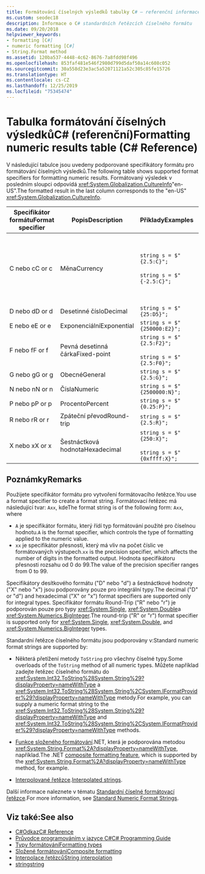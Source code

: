 ```yaml
---
title: Formátování číselných výsledků tabulky C# – referenční informace
ms.custom: seodec18
description: Informace o C# standardních řetězcích číselného formátu
ms.date: 09/20/2018
helpviewer_keywords:
- formatting [C#]
- numeric formatting [C#]
- String.Format method
ms.assetid: 120ba537-4448-4c62-8676-7a8fdd98f496
ms.openlocfilehash: 853faf481e546f2980d799d5daf50a14c608c052
ms.sourcegitcommit: 30a558d23e3ac5a52071121a52c305c85fe15726
ms.translationtype: HT
ms.contentlocale: cs-CZ
ms.lasthandoff: 12/25/2019
ms.locfileid: "75345474"
---
```

# <a name="formatting-numeric-results-table-c-reference"></a><span data-ttu-id="041bb-103">Tabulka formátování číselných výsledkůC# (referenční)</span><span class="sxs-lookup"><span data-stu-id="041bb-103">Formatting numeric results table (C# Reference)</span></span>

<span data-ttu-id="041bb-104">V následující tabulce jsou uvedeny podporované specifikátory formátu pro formátování číselných výsledků.</span><span class="sxs-lookup"><span data-stu-id="041bb-104">The following table shows supported format specifiers for formatting numeric results.</span></span> <span data-ttu-id="041bb-105">Formátovaný výsledek v posledním sloupci odpovídá <xref:System.Globalization.CultureInfo>"en-US".</span><span class="sxs-lookup"><span data-stu-id="041bb-105">The formatted result in the last column corresponds to the "en-US" <xref:System.Globalization.CultureInfo>.</span></span>

|<span data-ttu-id="041bb-106">Specifikátor formátu</span><span class="sxs-lookup"><span data-stu-id="041bb-106">Format specifier</span></span>|<span data-ttu-id="041bb-107">Popis</span><span class="sxs-lookup"><span data-stu-id="041bb-107">Description</span></span>|<span data-ttu-id="041bb-108">Příklady</span><span class="sxs-lookup"><span data-stu-id="041bb-108">Examples</span></span>|<span data-ttu-id="041bb-109">Výsledek</span><span class="sxs-lookup"><span data-stu-id="041bb-109">Result</span></span>|  
|----------------------|-----------------|--------------|------------|  
|<span data-ttu-id="041bb-110">C nebo c</span><span class="sxs-lookup"><span data-stu-id="041bb-110">C or c</span></span>|<span data-ttu-id="041bb-111">Měna</span><span class="sxs-lookup"><span data-stu-id="041bb-111">Currency</span></span>|`string s = $"{2.5:C}";`<br /><br /> `string s = $"{-2.5:C}";`|<span data-ttu-id="041bb-112">\\$2,50</span><span class="sxs-lookup"><span data-stu-id="041bb-112">\\$2.50</span></span><br /><br /> <span data-ttu-id="041bb-113">(\\$2,50)</span><span class="sxs-lookup"><span data-stu-id="041bb-113">(\\$2.50)</span></span>|  
|<span data-ttu-id="041bb-114">D nebo d</span><span class="sxs-lookup"><span data-stu-id="041bb-114">D or d</span></span>|<span data-ttu-id="041bb-115">Desetinné číslo</span><span class="sxs-lookup"><span data-stu-id="041bb-115">Decimal</span></span>|`string s = $"{25:D5}";`|<span data-ttu-id="041bb-116">00025</span><span class="sxs-lookup"><span data-stu-id="041bb-116">00025</span></span>|  
|<span data-ttu-id="041bb-117">E nebo e</span><span class="sxs-lookup"><span data-stu-id="041bb-117">E or e</span></span>|<span data-ttu-id="041bb-118">Exponenciální</span><span class="sxs-lookup"><span data-stu-id="041bb-118">Exponential</span></span>|`string s = $"{250000:E2}";`|<span data-ttu-id="041bb-119">2.50 e + 005</span><span class="sxs-lookup"><span data-stu-id="041bb-119">2.50E+005</span></span>|  
|<span data-ttu-id="041bb-120">F nebo f</span><span class="sxs-lookup"><span data-stu-id="041bb-120">F or f</span></span>|<span data-ttu-id="041bb-121">Pevná desetinná čárka</span><span class="sxs-lookup"><span data-stu-id="041bb-121">Fixed-point</span></span>|`string s = $"{2.5:F2}";`<br /><br /> `string s = $"{2.5:F0}";`|<span data-ttu-id="041bb-122">2,50</span><span class="sxs-lookup"><span data-stu-id="041bb-122">2.50</span></span><br /><br /> <span data-ttu-id="041bb-123">3</span><span class="sxs-lookup"><span data-stu-id="041bb-123">3</span></span>|  
|<span data-ttu-id="041bb-124">G nebo g</span><span class="sxs-lookup"><span data-stu-id="041bb-124">G or g</span></span>|<span data-ttu-id="041bb-125">Obecné</span><span class="sxs-lookup"><span data-stu-id="041bb-125">General</span></span>|`string s = $"{2.5:G}";`|<span data-ttu-id="041bb-126">2,5</span><span class="sxs-lookup"><span data-stu-id="041bb-126">2.5</span></span>|  
|<span data-ttu-id="041bb-127">N nebo n</span><span class="sxs-lookup"><span data-stu-id="041bb-127">N or n</span></span>|<span data-ttu-id="041bb-128">Čísla</span><span class="sxs-lookup"><span data-stu-id="041bb-128">Numeric</span></span>|`string s = $"{2500000:N}";`|<span data-ttu-id="041bb-129">2,500,000.00</span><span class="sxs-lookup"><span data-stu-id="041bb-129">2,500,000.00</span></span>|  
|<span data-ttu-id="041bb-130">P nebo p</span><span class="sxs-lookup"><span data-stu-id="041bb-130">P or p</span></span>|<span data-ttu-id="041bb-131">Procento</span><span class="sxs-lookup"><span data-stu-id="041bb-131">Percent</span></span>|`string s = $"{0.25:P}";`|<span data-ttu-id="041bb-132">25,00 %</span><span class="sxs-lookup"><span data-stu-id="041bb-132">25.00%</span></span>|  
|<span data-ttu-id="041bb-133">R nebo r</span><span class="sxs-lookup"><span data-stu-id="041bb-133">R or r</span></span>|<span data-ttu-id="041bb-134">Zpáteční převod</span><span class="sxs-lookup"><span data-stu-id="041bb-134">Round-trip</span></span>|`string s = $"{2.5:R}";`|<span data-ttu-id="041bb-135">2,5</span><span class="sxs-lookup"><span data-stu-id="041bb-135">2.5</span></span>|  
|<span data-ttu-id="041bb-136">X nebo x</span><span class="sxs-lookup"><span data-stu-id="041bb-136">X or x</span></span>|<span data-ttu-id="041bb-137">Šestnáctková hodnota</span><span class="sxs-lookup"><span data-stu-id="041bb-137">Hexadecimal</span></span>|`string s = $"{250:X}";`<br /><br /> `string s = $"{0xffff:X}";`|<span data-ttu-id="041bb-138">FA</span><span class="sxs-lookup"><span data-stu-id="041bb-138">FA</span></span><br /><br /> <span data-ttu-id="041bb-139">FFFF</span><span class="sxs-lookup"><span data-stu-id="041bb-139">FFFF</span></span>|  

## <a name="remarks"></a><span data-ttu-id="041bb-140">Poznámky</span><span class="sxs-lookup"><span data-stu-id="041bb-140">Remarks</span></span>

<span data-ttu-id="041bb-141">Použijete specifikátor formátu pro vytvoření formátovacího řetězce.</span><span class="sxs-lookup"><span data-stu-id="041bb-141">You use a format specifier to create a format string.</span></span> <span data-ttu-id="041bb-142">Formátovací řetězec má následující tvar: `Axx`, kde</span><span class="sxs-lookup"><span data-stu-id="041bb-142">The format string is of the following form: `Axx`, where</span></span>

- <span data-ttu-id="041bb-143">`A` je specifikátor formátu, který řídí typ formátování použité pro číselnou hodnotu.</span><span class="sxs-lookup"><span data-stu-id="041bb-143">`A` is the format specifier, which controls the type of formatting applied to the numeric value.</span></span>
- <span data-ttu-id="041bb-144">`xx` je specifikátor přesnosti, který má vliv na počet číslic ve formátovaných výstupech.</span><span class="sxs-lookup"><span data-stu-id="041bb-144">`xx` is the precision specifier, which affects the number of digits in the formatted output.</span></span> <span data-ttu-id="041bb-145">Hodnota specifikátoru přesnosti rozsahu od 0 do 99.</span><span class="sxs-lookup"><span data-stu-id="041bb-145">The value of the precision specifier ranges from 0 to 99.</span></span>

<span data-ttu-id="041bb-146">Specifikátory desítkového formátu ("D" nebo "d") a šestnáctkové hodnoty ("X" nebo "x") jsou podporovány pouze pro integrální typy.</span><span class="sxs-lookup"><span data-stu-id="041bb-146">The decimal ("D" or "d") and hexadecimal ("X" or "x") format specifiers are supported only for integral types.</span></span> <span data-ttu-id="041bb-147">Specifikátor formátu Round-Trip ("R" nebo "r") je podporován pouze pro typy <xref:System.Single>, <xref:System.Double>a <xref:System.Numerics.BigInteger>.</span><span class="sxs-lookup"><span data-stu-id="041bb-147">The round-trip ("R" or "r") format specifier is supported only for <xref:System.Single>, <xref:System.Double>, and <xref:System.Numerics.BigInteger> types.</span></span>

<span data-ttu-id="041bb-148">Standardní řetězce číselného formátu jsou podporovány v:</span><span class="sxs-lookup"><span data-stu-id="041bb-148">Standard numeric format strings are supported by:</span></span>

- <span data-ttu-id="041bb-149">Některá přetížení metody `ToString` pro všechny číselné typy.</span><span class="sxs-lookup"><span data-stu-id="041bb-149">Some overloads of the `ToString` method of all numeric types.</span></span> <span data-ttu-id="041bb-150">Můžete například zadejte řetězec číselného formátu do <xref:System.Int32.ToString%28System.String%29?displayProperty=nameWithType> a <xref:System.Int32.ToString%28System.String%2CSystem.IFormatProvider%29?displayProperty=nameWithType> metody.</span><span class="sxs-lookup"><span data-stu-id="041bb-150">For example, you can supply a numeric format string to the <xref:System.Int32.ToString%28System.String%29?displayProperty=nameWithType> and <xref:System.Int32.ToString%28System.String%2CSystem.IFormatProvider%29?displayProperty=nameWithType> methods.</span></span>

- <span data-ttu-id="041bb-151">[Funkce složeného formátování](../../../standard/base-types/composite-formatting.md).NET, která je podporována metodou <xref:System.String.Format%2A?displayProperty=nameWithType>, například.</span><span class="sxs-lookup"><span data-stu-id="041bb-151">The .NET [composite formatting feature](../../../standard/base-types/composite-formatting.md), which is supported by the <xref:System.String.Format%2A?displayProperty=nameWithType> method, for example.</span></span>

- <span data-ttu-id="041bb-152">[Interpolované řetězce](../tokens/interpolated.md).</span><span class="sxs-lookup"><span data-stu-id="041bb-152">[Interpolated strings](../tokens/interpolated.md).</span></span>

<span data-ttu-id="041bb-153">Další informace naleznete v tématu [Standardní číselné formátovací řetězce](../../../standard/base-types/standard-numeric-format-strings.md).</span><span class="sxs-lookup"><span data-stu-id="041bb-153">For more information, see [Standard Numeric Format Strings](../../../standard/base-types/standard-numeric-format-strings.md).</span></span>

## <a name="see-also"></a><span data-ttu-id="041bb-154">Viz také:</span><span class="sxs-lookup"><span data-stu-id="041bb-154">See also</span></span>

- [<span data-ttu-id="041bb-155">C#Odkaz</span><span class="sxs-lookup"><span data-stu-id="041bb-155">C# Reference</span></span>](../index.md)
- [<span data-ttu-id="041bb-156">Průvodce programováním v jazyce C#</span><span class="sxs-lookup"><span data-stu-id="041bb-156">C# Programming Guide</span></span>](../../programming-guide/index.md)
- [<span data-ttu-id="041bb-157">Typy formátování</span><span class="sxs-lookup"><span data-stu-id="041bb-157">Formatting types</span></span>](../../../standard/base-types/formatting-types.md)
- [<span data-ttu-id="041bb-158">Složené formátování</span><span class="sxs-lookup"><span data-stu-id="041bb-158">Composite formatting</span></span>](../../../standard/base-types/composite-formatting.md)
- [<span data-ttu-id="041bb-159">Interpolace řetězců</span><span class="sxs-lookup"><span data-stu-id="041bb-159">String interpolation</span></span>](../tokens/interpolated.md)
- [<span data-ttu-id="041bb-160">string</span><span class="sxs-lookup"><span data-stu-id="041bb-160">string</span></span>](../builtin-types/reference-types.md)

